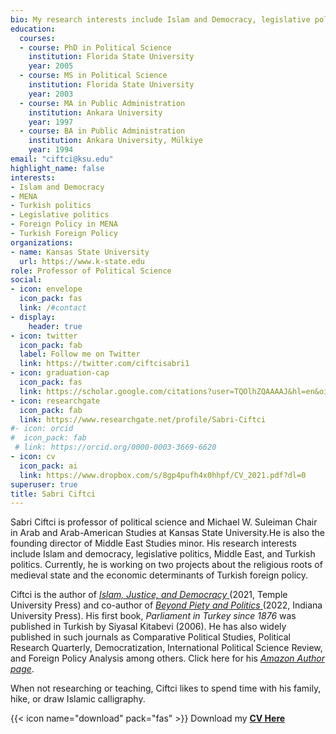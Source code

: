 ```yaml
---
bio: My research interests include Islam and Democracy, legislative politics, Middle East, Turkish Politics, and Turkish Foreign Policy
education:
  courses:
  - course: PhD in Political Science
    institution: Florida State University
    year: 2005
  - course: MS in Political Science
    institution: Florida State University
    year: 2003
  - course: MA in Public Administration
    institution: Ankara University
    year: 1997
  - course: BA in Public Administration
    institution: Ankara University, Mülkiye
    year: 1994
email: "ciftci@ksu.edu"
highlight_name: false
interests:
- Islam and Democracy 
- MENA
- Turkish politics
- Legislative politics
- Foreign Policy in MENA
- Turkish Foreign Policy
organizations:
- name: Kansas State University
  url: https://www.k-state.edu
role: Professor of Political Science
social:
- icon: envelope
  icon_pack: fas
  link: /#contact
- display:
    header: true
- icon: twitter
  icon_pack: fab
  label: Follow me on Twitter
  link: https://twitter.com/ciftcisabri1
- icon: graduation-cap
  icon_pack: fas
  link: https://scholar.google.com/citations?user=TQOlhZQAAAAJ&hl=en&oi=ao
- icon: researchgate
  icon_pack: fab
  link: https://www.researchgate.net/profile/Sabri-Ciftci
#- icon: orcid
#  icon_pack: fab
 # link: https://orcid.org/0000-0003-3669-6620
- icon: cv
  icon_pack: ai
  link: https://www.dropbox.com/s/8gp4pufh4x0hhpf/CV_2021.pdf?dl=0
superuser: true
title: Sabri Ciftci
---
```


Sabri Ciftci is professor of political science and Michael W. Suleiman Chair in Arab and Arab-American Studies at Kansas State University.He is also the founding director of Middle East Studies minor. His research interests include Islam and democracy, legislative politics, Middle East, and Turkish politics. Currently, he is working on two projects about the religious roots of medieval state and the economic determinants of Turkish foreign policy.

Ciftci is the author of  <a href="https://tupress.temple.edu/books/islam-justice-and-democracy"> _Islam, Justice, and Democracy_ </a>  (2021, Temple University Press) and co-author of <a href="https://iupress.org/9780253060532/beyond-piety-and-politics/"> _Beyond Piety and Politics_  </a> (2022, Indiana University Press). His first book, _Parliament in Turkey since 1876_ was published in Turkish by Siyasal Kitabevi (2006). He has also widely published in such journals as Comparative Political Studies, Political Research Quarterly, Democratization, International Political Science Review, and Foreign Policy Analysis among others. Click here for his <a href="https://www.amazon.com/author/sabriciftci"> _Amazon Author page_</a>.

When not researching or teaching, Ciftci likes to spend time with his family, hike, or draw Islamic calligraphy. 

{{< icon name="download" pack="fas" >}} Download my <a href="https://www.dropbox.com/s/8gp4pufh4x0hhpf/CV_2021.pdf?dl=0"> **CV Here** </a>
